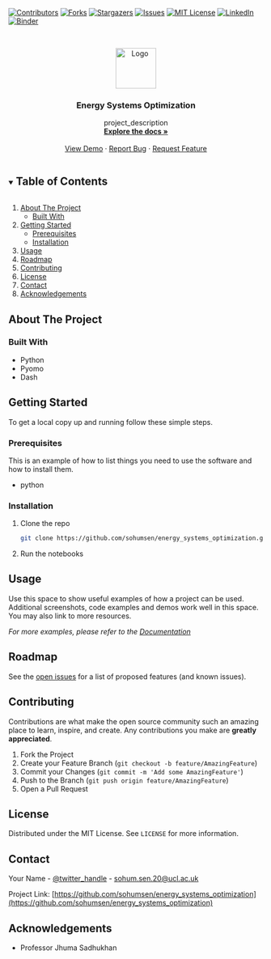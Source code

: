 <!--
*** Thanks for checking out the Best-README-Template. If you have a suggestion
*** that would make this better, please fork the repo and create a pull request
*** or simply open an issue with the tag "enhancement".
*** Thanks again! Now go create something AMAZING! :D
***
***
***
*** To avoid retyping too much info. Do a search and replace for the following:
*** sohumsen, energy_systems_optimization, twitter_handle, sohum.sen.20@ucl.ac.uk, Energy Systems Optimization, project_description
-->



<!-- PROJECT SHIELDS -->
<!--
*** I'm using markdown "reference style" links for readability.
*** Reference links are enclosed in brackets [ ] instead of parentheses ( ).
*** See the bottom of this document for the declaration of the reference variables
*** for contributors-url, forks-url, etc. This is an optional, concise syntax you may use.
*** https://www.markdownguide.org/basic-syntax/#reference-style-links
-->
[![Contributors][contributors-shield]][contributors-url]
[![Forks][forks-shield]][forks-url]
[![Stargazers][stars-shield]][stars-url]
[![Issues][issues-shield]][issues-url]
[![MIT License][license-shield]][license-url]
[![LinkedIn][linkedin-shield]][linkedin-url]
[![Binder](https://mybinder.org/badge_logo.svg)](https://mybinder.org/v2/gh/sohumsen/power_systems_optimization/master)



<!-- PROJECT LOGO -->
<br />
<p align="center">
  <a href="https://github.com/sohumsen/energy_systems_optimization">
    <img src="https://tesarrec.web.app/static/media/logo2.abc68ed4.png" alt="Logo" width="80" height="80">
  </a>

  <h3 align="center">Energy Systems Optimization</h3>

  <p align="center">
    project_description
    <br />
    <a href="https://github.com/sohumsen/energy_systems_optimization"><strong>Explore the docs »</strong></a>
    <br />
    <br />
    <a href="https://github.com/sohumsen/energy_systems_optimization">View Demo</a>
    ·
    <a href="https://github.com/sohumsen/energy_systems_optimization/issues">Report Bug</a>
    ·
    <a href="https://github.com/sohumsen/energy_systems_optimization/issues">Request Feature</a>
  </p>
</p>



<!-- TABLE OF CONTENTS -->
<details open="open">
  <summary><h2 style="display: inline-block">Table of Contents</h2></summary>
  <ol>
    <li>
      <a href="#about-the-project">About The Project</a>
      <ul>
        <li><a href="#built-with">Built With</a></li>
      </ul>
    </li>
    <li>
      <a href="#getting-started">Getting Started</a>
      <ul>
        <li><a href="#prerequisites">Prerequisites</a></li>
        <li><a href="#installation">Installation</a></li>
      </ul>
    </li>
    <li><a href="#usage">Usage</a></li>
    <li><a href="#roadmap">Roadmap</a></li>
    <li><a href="#contributing">Contributing</a></li>
    <li><a href="#license">License</a></li>
    <li><a href="#contact">Contact</a></li>
    <li><a href="#acknowledgements">Acknowledgements</a></li>
  </ol>
</details>



<!-- ABOUT THE PROJECT -->
## About The Project

<!-- [![Product Name Screen Shot][product-screenshot]](https://example.com)

Here's a blank template to get started:
**To avoid retyping too much info. Do a search and replace with your text editor for the following:**
`sohumsen`, `energy_systems_optimization`, `twitter_handle`, `sohum.sen.20@ucl.ac.uk`, `Energy Systems Optimization`, `project_description`
 -->

### Built With

* Python
* Pyomo
* Dash



<!-- GETTING STARTED -->
## Getting Started

To get a local copy up and running follow these simple steps.

### Prerequisites

This is an example of how to list things you need to use the software and how to install them.
* python
 

### Installation

1. Clone the repo
   ```sh
   git clone https://github.com/sohumsen/energy_systems_optimization.git
   ```
2. Run the notebooks
  



<!-- USAGE EXAMPLES -->
## Usage

Use this space to show useful examples of how a project can be used. Additional screenshots, code examples and demos work well in this space. You may also link to more resources.

_For more examples, please refer to the [Documentation](https://example.com)_



<!-- ROADMAP -->
## Roadmap

See the [open issues](https://github.com/sohumsen/energy_systems_optimization/issues) for a list of proposed features (and known issues).



<!-- CONTRIBUTING -->
## Contributing

Contributions are what make the open source community such an amazing place to learn, inspire, and create. Any contributions you make are **greatly appreciated**.

1. Fork the Project
2. Create your Feature Branch (`git checkout -b feature/AmazingFeature`)
3. Commit your Changes (`git commit -m 'Add some AmazingFeature'`)
4. Push to the Branch (`git push origin feature/AmazingFeature`)
5. Open a Pull Request



<!-- LICENSE -->
## License

Distributed under the MIT License. See `LICENSE` for more information.



<!-- CONTACT -->
## Contact

Your Name - [@twitter_handle](https://twitter.com/twitter_handle) - sohum.sen.20@ucl.ac.uk

Project Link: [https://github.com/sohumsen/energy_systems_optimization](https://github.com/sohumsen/energy_systems_optimization)



<!-- ACKNOWLEDGEMENTS -->
## Acknowledgements

* Professor Jhuma Sadhukhan





<!-- MARKDOWN LINKS & IMAGES -->
<!-- https://www.markdownguide.org/basic-syntax/#reference-style-links -->
[contributors-shield]: https://img.shields.io/github/contributors/sohumsen/repo.svg?style=for-the-badge
[contributors-url]: https://github.com/sohumsen/energy_systems_optimization/graphs/contributors
[forks-shield]: https://img.shields.io/github/forks/sohumsen/repo.svg?style=for-the-badge
[forks-url]: https://github.com/sohumsen/energy_systems_optimization/network/members
[stars-shield]: https://img.shields.io/github/stars/sohumsen/repo.svg?style=for-the-badge
[stars-url]: https://github.com/sohumsen/energy_systems_optimization/stargazers
[issues-shield]: https://img.shields.io/github/issues/sohumsen/repo.svg?style=for-the-badge
[issues-url]: https://github.com/sohumsen/energy_systems_optimization/issues
[license-shield]: https://img.shields.io/github/license/sohumsen/repo.svg?style=for-the-badge
[license-url]: https://github.com/sohumsen/energy_systems_optimization/blob/master/LICENSE.txt
[linkedin-shield]: https://img.shields.io/badge/-LinkedIn-black.svg?style=for-the-badge&logo=linkedin&colorB=555
[linkedin-url]: https://linkedin.com/in/sohumsen
